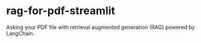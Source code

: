 # rag-for-pdf-streamlit
Asking your PDF file with retrieval augmented generation (RAG) powered by LangChain.
